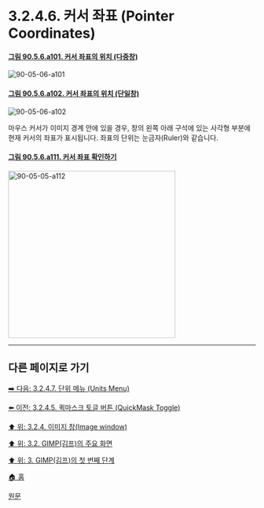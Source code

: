 # 3.2.4.6. 커서 좌표 (Pointer Coordinates)

<a id="90-05-06-a101"></a>

#### [그림 90.5.6.a101. 커서 좌표의 위치 (다중창)](./90-05-06-pointer_coordinates.md#90-05-06-a101)
![90-05-06-a101](https://github.com/wonder13662/gimp/assets/15767104/523a5743-a6a9-411e-b919-6d92d6acab79)

<a id="90-05-06-a102"></a>

#### [그림 90.5.6.a102. 커서 좌표의 위치 (단일창)](./90-05-06-pointer_coordinates.md#90-05-06-a102)
![90-05-06-a102](https://github.com/wonder13662/gimp/assets/15767104/d151f369-50f2-44bc-b56b-77ed45be534a)

마우스 커서가 이미지 경계 안에 있을 경우, 창의 왼쪽 아래 구석에 있는 사각형 부분에 현재 커서의 좌표가 표시됩니다. 좌표의 단위는 눈금자(Ruler)와 같습니다.

<a id="90-05-06-a111"></a>

#### [그림 90.5.6.a111. 커서 좌표 확인하기](./90-05-06-pointer_coordinates.md#90-05-06-a111)
<img alt="90-05-05-a112" width="340" height="340" src="https://github.com/wonder13662/gimp/assets/15767104/1ac9e6e8-0d8c-48bf-9e93-6a9433f8893a" />

***

## 다른 페이지로 가기
[➡️ 다음: 3.2.4.7. 단위 메뉴 (Units Menu)](./03-02-04-07-units-menu.md)

[⬅️ 이전: 3.2.4.5. 퀵마스크 토글 버튼 (QuickMask Toggle)](./03-02-04-05-quickmask-toggle.md)

[⬆️ 위: 3.2.4. 이미지 창(Image window)](./03-02-04-00-image-window.md)

[⬆️ 위: 3.2. GIMP(김프)의 주요 화면](./03-02-00-main-window.md)

[⬆️ 위: 3. GIMP(김프)의 첫 번째 단계](./03-00-first-step-with-gimp.md)

[🏠 홈](./00-home.md)

[원문](https://docs.gimp.org/2.10/ko/gimp-image-window.html)
